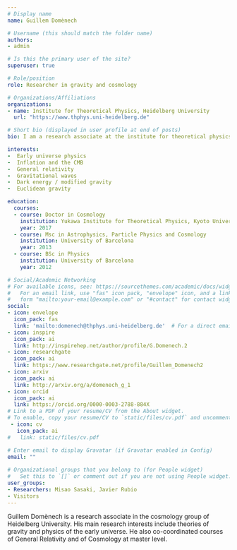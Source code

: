 ```yaml
---
# Display name
name: Guillem Domènech

# Username (this should match the folder name)
authors:
- admin

# Is this the primary user of the site?
superuser: true

# Role/position
role: Researcher in gravity and cosmology

# Organizations/Affiliations
organizations:
- name: Institute for Theoretical Physics, Heidelberg University
  url: "https://www.thphys.uni-heidelberg.de"

# Short bio (displayed in user profile at end of posts)
bio: I am a research associate at the institute for theoretical physics in Heidelberg university.

interests:
-  Early universe physics
-  Inflation and the CMB
-  General relativity 
-  Gravitational waves
-  Dark energy / modified gravity
-  Euclidean gravity

education:
  courses:
  - course: Doctor in Cosmology
    institution: Yukawa Institute for Theoretical Physics, Kyoto University
    year: 2017
  - course: Msc in Astrophysics, Particle Physics and Cosmology
    institution: University of Barcelona
    year: 2013
  - course: BSc in Physics
    institution: University of Barcelona
    year: 2012

# Social/Academic Networking
# For available icons, see: https://sourcethemes.com/academic/docs/widgets/#icons
#   For an email link, use "fas" icon pack, "envelope" icon, and a link in the
#   form "mailto:your-email@example.com" or "#contact" for contact widget.
social:
- icon: envelope
  icon_pack: fas
  link: 'mailto:domenech@thphys.uni-heidelberg.de'  # For a direct email link, use "mailto:domenech@thphys.uni-heidelberg.de".
- icon: inspire
  icon_pack: ai
  link: http://inspirehep.net/author/profile/G.Domenech.2
- icon: researchgate
  icon_pack: ai
  link: https://www.researchgate.net/profile/Guillem_Domenech2
- icon: arxiv
  icon_pack: ai
  link: http://arxiv.org/a/domenech_g_1
- icon: orcid
  icon_pack: ai
  link: https://orcid.org/0000-0003-2788-884X
# Link to a PDF of your resume/CV from the About widget.
# To enable, copy your resume/CV to `static/files/cv.pdf` and uncomment the lines below.  
 - icon: cv
   icon_pack: ai
#   link: static/files/cv.pdf

# Enter email to display Gravatar (if Gravatar enabled in Config)
email: ""
  
# Organizational groups that you belong to (for People widget)
#   Set this to `[]` or comment out if you are not using People widget.  
user_groups:
- Researchers: Misao Sasaki, Javier Rubio
- Visitors
---
```


Guillem Domènech is a research associate in the cosmology group of Heidelberg University. His main research interests include theories of gravity and physics of the early universe. He also co-coordinated courses of General Relativity and of Cosmology at master level.
